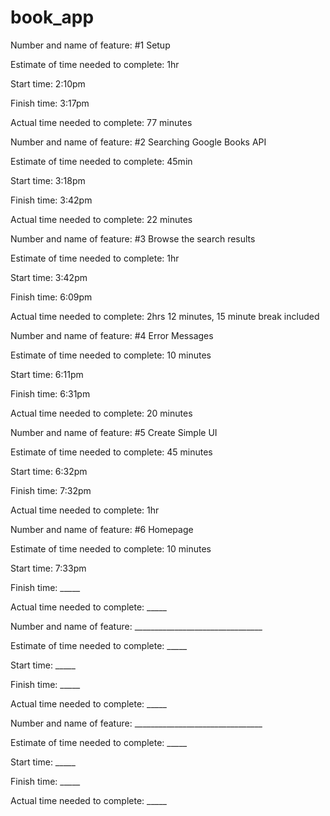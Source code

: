 # book_app

Number and name of feature: #1 Setup 

Estimate of time needed to complete: 1hr

Start time: 2:10pm

Finish time: 3:17pm

Actual time needed to complete: 77 minutes


Number and name of feature: #2 Searching Google Books API

Estimate of time needed to complete: 45min

Start time: 3:18pm

Finish time: 3:42pm

Actual time needed to complete: 22 minutes


Number and name of feature: #3 Browse the search results

Estimate of time needed to complete: 1hr

Start time: 3:42pm

Finish time: 6:09pm

Actual time needed to complete: 2hrs 12 minutes, 15 minute break included


Number and name of feature: #4 Error Messages 

Estimate of time needed to complete: 10 minutes

Start time: 6:11pm

Finish time: 6:31pm

Actual time needed to complete: 20 minutes


Number and name of feature: #5 Create Simple UI

Estimate of time needed to complete: 45 minutes

Start time: 6:32pm

Finish time: 7:32pm

Actual time needed to complete: 1hr


Number and name of feature: #6 Homepage

Estimate of time needed to complete: 10 minutes

Start time: 7:33pm

Finish time: _____

Actual time needed to complete: _____


Number and name of feature: ________________________________

Estimate of time needed to complete: _____

Start time: _____

Finish time: _____

Actual time needed to complete: _____

Number and name of feature: ________________________________

Estimate of time needed to complete: _____

Start time: _____

Finish time: _____

Actual time needed to complete: _____